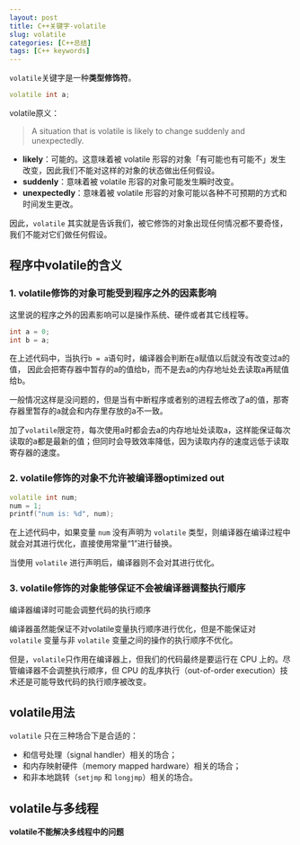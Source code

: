 ```yaml
---
layout: post
title: C++关键字-volatile
slug: volatile
categories: [C++总结]
tags: [C++ keywords]
---
```



`volatile`关键字是一种**类型修饰符**。
```cpp
volatile int a;
```

volatile原义：
> A situation that is volatile is likely to change suddenly and unexpectedly.

- **likely**：可能的。这意味着被 volatile 形容的对象「有可能也有可能不」发生改变，因此我们不能对这样的对象的状态做出任何假设。
- **suddenly**：意味着被 volatile 形容的对象可能发生瞬时改变。
- **unexpectedly**：意味着被 volatile 形容的对象可能以各种不可预期的方式和时间发生更改。

因此，`volatile` 其实就是告诉我们，被它修饰的对象出现任何情况都不要奇怪，我们不能对它们做任何假设。

## 程序中volatile的含义
### 1. volatile修饰的对象可能受到程序之外的因素影响
这里说的程序之外的因素影响可以是操作系统、硬件或者其它线程等。
```cpp
int a = 0;
int b = a;
```
在上述代码中，当执行`b = a`语句时，编译器会判断在a赋值以后就没有改变过a的值，
因此会把寄存器中暂存的a的值给b，而不是去a的内存地址处去读取a再赋值给b。

一般情况这样是没问题的，但是当有中断程序或者别的进程去修改了a的值，那寄存器里暂存的a就会和内存里存放的a不一致。

加了`volatile`限定符，每次使用a时都会去a的内存地址处读取a，这样能保证每次读取的a都是最新的值；但同时会导致效率降低，因为读取内存的速度远低于读取寄存器的速度。

### 2. volatile修饰的对象不允许被编译器optimized out
```cpp
volatile int num;
num = 1;
printf("num is: %d", num);
```
在上述代码中，如果变量 `num` 没有声明为 `volatile` 类型，则编译器在编译过程中就会对其进行优化，直接使用常量“1”进行替换。

当使用 `volatile` 进行声明后，编译器则不会对其进行优化。

### 3. volatile修饰的对象能够保证不会被编译器调整执行顺序
编译器编译时可能会调整代码的执行顺序

编译器虽然能保证不对volatile变量执行顺序进行优化，但是不能保证对`volatile` 变量与非 `volatile` 变量之间的操作的执行顺序不优化。

但是，`volatile`只作用在编译器上，但我们的代码最终是要运行在 CPU 上的。尽管编译器不会调整执行顺序，但 CPU 的乱序执行（out-of-order execution）技术还是可能导致代码的执行顺序被改变。


## volatile用法
`volatile` 只在三种场合下是合适的：
- 和信号处理（signal handler）相关的场合；
- 和内存映射硬件（memory mapped hardware）相关的场合；
- 和非本地跳转（`setjmp` 和 `longjmp`）相关的场合。

## volatile与多线程

**volatile不能解决多线程中的问题**
